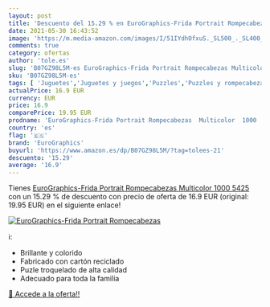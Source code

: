 ```yaml
---
layout: post
title: 'Descuento del 15.29 % en EuroGraphics-Frida Portrait Rompecabezas'
date: 2021-05-30 16:43:52
image: 'https://m.media-amazon.com/images/I/51IYdhOfxuS._SL500_._SL400_.jpg'
comments: true
category: ofertas
author: 'tole.es'
slug: 'B07GZ98L5M-es EuroGraphics-Frida Portrait Rompecabezas Multicolor 1000 5425'
sku: 'B07GZ98L5M-es'
tags: [ 'Juguetes','Juguetes y juegos','Puzzles','Puzzles y rompecabezas','eurographics','rompecabezas', ]
actualPrice: 16.9 EUR
currency: EUR
price: 16.9
comparePrice: 19.95 EUR
prodname: 'EuroGraphics-Frida Portrait Rompecabezas  Multicolor  1000  5425 '
country: 'es'
flag: '🇪🇸'
brand: 'EuroGraphics'
buyurl: 'https://www.amazon.es/dp/B07GZ98L5M/?tag=tolees-21'
descuento: '15.29'
average: '16.9'
---
```


Tienes [EuroGraphics-Frida Portrait Rompecabezas  Multicolor  1000  5425 ](https://www.amazon.es/dp/B07GZ98L5M/?tag=tolees-21) con un 15.29 % de descuento con precio de oferta de 16.9 EUR (original: 19.95 EUR) en el siguiente enlace!

[![EuroGraphics-Frida Portrait Rompecabezas](https://m.media-amazon.com/images/I/51IYdhOfxuS._SL500_._SL400_.jpg)](https://www.amazon.es/dp/B07GZ98L5M/?tag=tolees-21)

ℹ️:

- Brillante y colorido
- Fabricado con cartón reciclado
- Puzle troquelado de alta calidad
- Adecuado para toda la familia

[🛒 Accede a la oferta!!](https://www.amazon.es/dp/B07GZ98L5M/?tag=tolees-21)
